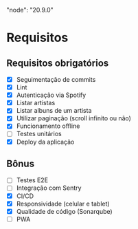 "node": "20.9.0"

# Requisitos

## Requisitos obrigatórios

- [x] Seguimentação de commits
- [x] Lint
- [x] Autenticação via Spotify
- [x] Listar artistas
- [x] Listar albuns de um artista
- [x] Utilizar paginação (scroll infinito ou não)
- [x] Funcionamento offline
- [ ] Testes unitários
- [x] Deploy da aplicação

## Bônus

- [ ] Testes E2E
- [ ] Integração com Sentry
- [x] CI/CD
- [x] Responsividade (celular e tablet)
- [x] Qualidade de código (Sonarqube)
- [ ] PWA
